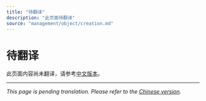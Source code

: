 ```yaml
---
title: "待翻译"
description: "此页面待翻译"
source: "management/object/creation.md"
---
```


# 待翻译

此页面内容尚未翻译，请参考[中文版本](../../zh/management/object/creation.md)。

---

*This page is pending translation. Please refer to the [Chinese version](../../zh/management/object/creation.md).*

